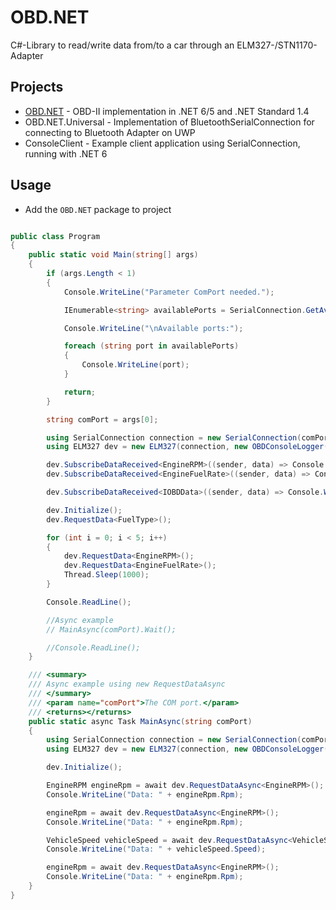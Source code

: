 # OBD.NET
C#-Library to read/write data from/to a car through an ELM327-/STN1170-Adapter

## Projects
* [OBD.NET](https://www.nuget.org/packages/OBD.NET) - OBD-II implementation in .NET 6/5 and .NET Standard 1.4
* OBD.NET.Universal - Implementation of BluetoothSerialConnection for connecting to Bluetooth Adapter on UWP
* ConsoleClient - Example client application using SerialConnection, running with .NET 6

## Usage
* Add the `OBD.NET` package to project
```csharp

public class Program
{
    public static void Main(string[] args)
    {
        if (args.Length < 1)
        {
            Console.WriteLine("Parameter ComPort needed.");

            IEnumerable<string> availablePorts = SerialConnection.GetAvailablePorts();

            Console.WriteLine("\nAvailable ports:");

            foreach (string port in availablePorts)
            {
                Console.WriteLine(port);
            }

            return;
        }

        string comPort = args[0];

        using SerialConnection connection = new SerialConnection(comPort);
        using ELM327 dev = new ELM327(connection, new OBDConsoleLogger(OBDLogLevel.Debug));

        dev.SubscribeDataReceived<EngineRPM>((sender, data) => Console.WriteLine("EngineRPM: " + data.Data.Rpm));
        dev.SubscribeDataReceived<EngineFuelRate>((sender, data) => Console.WriteLine("VehicleSpeed: " + data.Data));

        dev.SubscribeDataReceived<IOBDData>((sender, data) => Console.WriteLine($"PID {data.Data.PID.ToHexString()}: {data.Data}"));

        dev.Initialize();
        dev.RequestData<FuelType>();

        for (int i = 0; i < 5; i++)
        {
            dev.RequestData<EngineRPM>();
            dev.RequestData<EngineFuelRate>();
            Thread.Sleep(1000);
        }

        Console.ReadLine();

        //Async example
        // MainAsync(comPort).Wait();

        //Console.ReadLine();
    }

    /// <summary>
    /// Async example using new RequestDataAsync
    /// </summary>
    /// <param name="comPort">The COM port.</param>
    /// <returns></returns>
    public static async Task MainAsync(string comPort)
    {
        using SerialConnection connection = new SerialConnection(comPort);
        using ELM327 dev = new ELM327(connection, new OBDConsoleLogger(OBDLogLevel.Debug));

        dev.Initialize();

        EngineRPM engineRpm = await dev.RequestDataAsync<EngineRPM>();
        Console.WriteLine("Data: " + engineRpm.Rpm);

        engineRpm = await dev.RequestDataAsync<EngineRPM>();
        Console.WriteLine("Data: " + engineRpm.Rpm);

        VehicleSpeed vehicleSpeed = await dev.RequestDataAsync<VehicleSpeed>();
        Console.WriteLine("Data: " + vehicleSpeed.Speed);

        engineRpm = await dev.RequestDataAsync<EngineRPM>();
        Console.WriteLine("Data: " + engineRpm.Rpm);
    }
}
```
